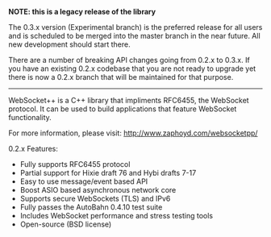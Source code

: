**NOTE: this is a legacy release of the library**

The 0.3.x version (Experimental branch) is the preferred release for all users 
and is scheduled to be merged into the master branch in the near future. All new
development should start there.

There are a number of breaking API changes going from 0.2.x to 0.3.x. If you 
have an existing 0.2.x codebase that you are not ready to upgrade yet there is 
now a 0.2.x branch that will be maintained for that purpose.

--------------------------------------------------------------------------------

WebSocket++ is a C++ library that impliments RFC6455, the WebSocket protocol.
It can be used to build applications that feature WebSocket functionality.

For more information, please visit: http://www.zaphoyd.com/websocketpp/

0.2.x Features:

   * Fully supports RFC6455 protocol
   * Partial support for Hixie draft 76 and Hybi drafts 7-17
   * Easy to use message/event based API
   * Boost ASIO based asynchronous network core
   * Supports secure WebSockets (TLS) and IPv6
   * Fully passes the AutoBahn 0.4.10 test suite
   * Includes WebSocket performance and stress testing tools 
   * Open-source (BSD license)

